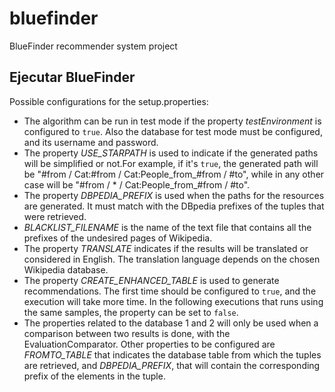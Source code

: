 bluefinder
==========

BlueFinder recommender system project

Ejecutar BlueFinder
-------------------
Possible configurations for the setup.properties:
* The algorithm can be run in test mode if the property *testEnvironment* is configured to `true`. Also the database for test mode must be configured, and its username and password.
* The property *USE_STARPATH* is used to indicate if the generated paths will be simplified or not.For example, if it's `true`, the generated path will be "#from / Cat:#from / Cat:People_from_#from / #to", while in any other case will be "#from / * / Cat:People_from_#from / #to".
* The property *DBPEDIA_PREFIX* is used when the paths for the resources are generated. It must match with the DBpedia prefixes of the tuples that were retrieved.
* *BLACKLIST_FILENAME* is the name of the text file that contains all the prefixes of the undesired pages of Wikipedia.
* The property *TRANSLATE* indicates if the results will be translated or considered in English. The translation language depends on the chosen Wikipedia database.
* The property *CREATE_ENHANCED_TABLE* is used to generate recommendations. The first time should be configured to `true`, and the execution will take more time. In the following executions that runs using the same samples, the property can be set to `false`.
* The properties related to the database 1 and 2 will only be used when a comparison between two results is done, with the EvaluationComparator. Other properties to be configured are *FROMTO_TABLE<X>* that indicates the database table from which the tuples are retrieved, and *DBPEDIA_PREFIX<X>*, that will contain the corresponding prefix of the elements in the tuple.
